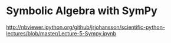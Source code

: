 Symbolic Algebra with SymPy
===========================

http://nbviewer.ipython.org/github/jrjohansson/scientific-python-lectures/blob/master/Lecture-5-Sympy.ipynb
